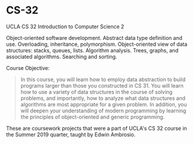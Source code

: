# CS-32
UCLA CS 32 Introduction to Computer Science 2

Object-oriented software development. Abstract data type definition and use. Overloading, inheritance, polymorphism. Object-oriented view of data structures: stacks, queues, lists. Algorithm analysis. Trees, graphs, and associated algorithms. Searching and sorting.

Course Objective:

> In this course, you will learn how to employ data abstraction to build programs larger than those you constructed in CS 31. You will learn how to use a variety of data structures in the course of solving problems, and importantly, how to analyze what data structures and algorithms are most appropriate for a given problem. In addition, you will deepen your understanding of modern programming by learning the principles of object-oriented and generic programming.

These are coursework projects that were a part of UCLA's CS 32 course in the Summer 2019 quarter, taught by Edwin Ambrosio.